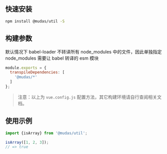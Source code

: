 ## 快速安装
```bash
npm install @mudas/util -S
```

## 构建参数
默认情况下 babel-loader 不转译所有 node_modules 中的文件，因此单独指定 node_modules 需要让 babel 转译的 esm 模块
```js
module.exports = {
  transpileDependencies: [
    '@mudas/*'
  ]
};
```
> 注意：以上为 `vue.config.js` 配置方法，其它构建环境请自行查阅相关文档。

## 使用示例
```js
import {isArray} from '@mudas/util';

isArray([1, 2, 3]);
// => true
```
